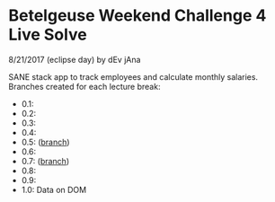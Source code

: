 Betelgeuse Weekend Challenge 4 Live Solve
===
8/21/2017 (eclipse day) by dEv jAna

SANE stack app to track employees and calculate monthly salaries. Branches created for each lecture break:

- 0.1:
- 0.2:
- 0.3:
- 0.4:
- 0.5: ([branch](https://github.com/devjanaprime/betelgeuseWeekend4LiveSolve/tree/ver0_5))
- 0.6:
- 0.7: ([branch](https://github.com/devjanaprime/betelgeuseWeekend4LiveSolve/tree/ver0_7))
- 0.8:
- 0.9:
- 1.0: Data on DOM
